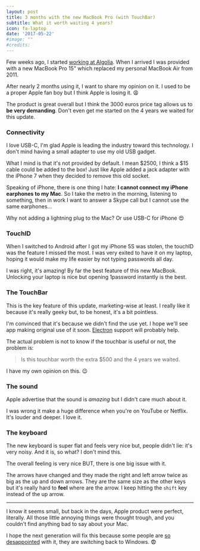 ```yaml
---
layout: post
title: 3 months with the new MacBook Pro (with TouchBar)
subtitle: What it worth waiting 4 years?
icon: fa-laptop
date: '2017-05-22'
#image: ""
#credits:
---
```


Few weeks ago, I started [working at Algolia](https://stories.algolia.com/how-algolia-built-a-culture-first-company-around-ownership-eee6623b1b6). When I arrived I was provided with a new MacBook Pro 15" which replaced my personal MacBook Air from 2011.

After nearly 2 months using it, I want to share my opinion on it. I used to be a proper Apple fan boy but I think Apple is losing it. 😩

The product is great overall but I think the 3000 euros price tag allows us to **be very demanding**. Don't even get me started on the 4 years we waited for this update.

### Connectivity

I love USB-C, I'm glad Apple is leading the industry toward this technology. I don't mind having a small adapter to use my old USB gadget.

What I mind is that it's not provided by default. I mean $2500, I think a $15 cable could be added to the box! Just like Apple added a jack adapter with the iPhone 7 when they decided to remove this old socket.

Speaking of iPhone, there is one thing I hate: **I cannot connect my iPhone earphones to my Mac**. So I take the metro in the morning, listening to something, then in work I want to answer a Skype call but I cannot use the same earphones...

Why not adding a lightning plug to the Mac? Or use USB-C for iPhone 😍

### TouchID

When I switched to Android after I got my iPhone 5S was stolen, the touchID was the feature I missed the most. I was very exited to have it on my laptop, hoping it would make my life easier by not typing passwords all day.

I was right, it's amazing! By far the best feature of this new MacBook. Unlocking your laptop is nice but opening 1password instantly is the best.

### The TouchBar

This is the key feature of this update, marketing-wise at least. I really like it because it's really geeky but, to be honest, it's a bit pointless.

I'm convinced that it's because we didn't find the use yet. I hope we'll see app making original use of it soon. [Electron](https://electron.atom.io/blog/2017/03/08/touch-bar-support) support will probably help.

The actual problem is not to know if the touchbar is useful or not, the problem is:

> Is this touchbar worth the extra $500 and the 4 years we waited.

I have my own opinion on this. 😉

### The sound

Apple advertise that the sound is _amazing_ but I didn't care much about it.

I was wrong it make a huge difference when you're on YouTube or Netflix. It's louder and deeper. I love it.

### The keyboard

The new keyboard is super flat and feels very nice but, people didn't lie: it's very noisy. And it is, so what? I don't mind this.

The overall feeling is very nice BUT, there is one big issue with it.

The arrows have changed and they made the right and left arrow twice as big as the up and down arrows. They are the same size as the other keys but it's really hard to **feel** where are the arrow. I keep hitting the `shift` key instead of the up arrow.

---

I know it seems small, but back in the days, Apple product were perfect, literally. All those little annoying things were thought trough, and you couldn't find anything bad to say about your Mac.

I hope the next generation will fix this because some people are [so desappointed](https://twitter.com/spolsky/status/846440344673767425) with it, they are switching back to Windows. 😨
